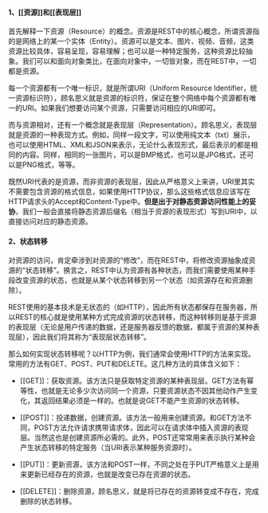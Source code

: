 #### 1、[[资源]]和[[表现层]]

首先解释一下资源（Resource）的概念。资源是REST中的核心概念，所谓资源指的是网络上的某一个实体（Entity）。资源可以是文本、图片、视频、音频，这类资源比较具体，容易呈现，容易理解；也可以是一种特定服务，这种资源比较抽象。我们可以和面向对象类比，在面向对象中，一切皆对象，而在REST中，一切都是资源。

每一个资源都有一个唯一标识，就是所谓URI（Uniform Resource Identifier，统一资源标识符），顾名思义就是资源的标识符，保证在整个网络中每个资源都有唯一的URI。如果我们想要访问某个资源，只需要访问相应的URI即可。


而与资源相对，还有一个概念就是表现层（Representation）。顾名思义，表现层就是资源的一种表现方式。例如，同样一段文字，可以使用纯文本（txt）展示，也可以使用HTML、XML和JSON来表示，无论什么表现形式，最后表示的都是相同的内容。同样，相同的一张图片，可以是BMP格式，也可以是JPG格式，还可以是PNG格式，等等。


既然URI代表的是资源，而非资源的表现层，因此从严格意义上来讲，URI里其实不需要包含资源的格式信息，如果使用HTTP协议，那么这些格式信息应该写在HTTP请求头的Accept和Content-Type中。**但是出于对静态资源访问性能上的妥协**，我们一般会直接将静态资源后缀名（相当于资源的表现形式）写到URI中，以直接访问对应的静态资源。


#### 2、状态转移

对资源的访问，肯定牵涉到对资源的“修改”，而在REST中，将修改资源抽象成资源的“状态转移”。换言之，REST中认为资源有各种状态，而我们需要使用某种手段改变资源的状态，也就是从某个状态转移到另一个状态（如资源存在和资源删除）。

REST使用的基本技术是无状态的（如HTTP），因此所有状态都保存在服务器，所以REST的核心就是使用某种方式完成资源的状态转移，而这种转移则是基于资源的表现层（无论是用户传递的数据，还是服务器反馈的数据，都属于资源的某种表现层），因此我们将其称为“表现层状态转移”。


那么如何实现状态转移呢？以HTTP为例，我们通常会使用HTTP的方法来实现。常用的方法有GET、POST、PUT和DELETE。这几种方法的具体含义如下：

-   [[GET]]：获取资源。该方法只是获取特定资源的某种表现层。GET方法有幂等性，也就是无论多少次访问同一个资源，只要资源状态不因其他动作产生变化，其返回结果必须是一样的。也就是说GET不能产生资源的状态转移。
    
-   [[POST]]：投递数据，创建资源。该方法一般用来创建资源。和GET方法不同，POST方法允许请求携带请求体，因此可以在请求体中插入资源的表现层。当然这也是创建资源所必需的。此外，POST还常常用来表示执行某种会产生状态转移的特定服务（当URI表示某种服务资源时）。
    
-   [[PUT]]：更新资源，该方法和POST一样，不同之处在于PUT严格意义上是用来更新已经存在的资源，也就是改变已存在资源的状态。
    
-   [[DELETE]]：删除资源，顾名思义，就是将已存在的资源转变成不存在，完成删除的状态转移。